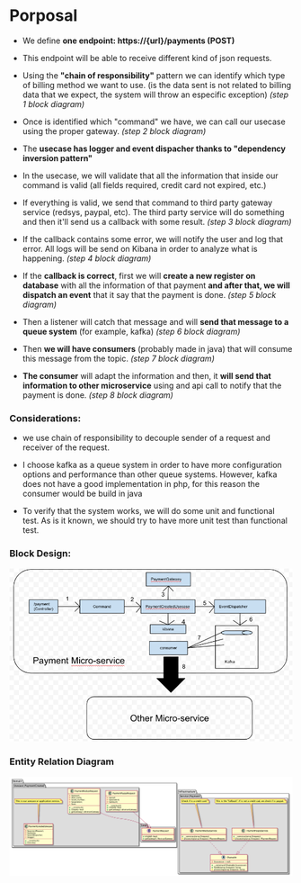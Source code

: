 # Porposal

- We define **one endpoint: https://{url}/payments (POST)**

- This endpoint will be able to receive different kind of json requests.

- Using the **"chain of responsibility"** pattern we can identify which type of billing method we want to use. (is the data sent is not related to billing data that we expect, the system will throw an especific exception) *(step 1 block diagram)*

- Once is identified which "command" we have, we can call our usecase using the proper gateway. *(step 2 block diagram)*

- The **usecase has logger and event dispacher thanks to "dependency inversion pattern"**

- In the usecase, we will validate that all the information that inside our command is valid (all fields required, credit card not expired, etc.)

- If everything is valid, we send that command to third party gateway service (redsys, paypal, etc). The third party service will do something and then it'll send us a callback with some result. *(step 3 block diagram)*

- If the callback contains some error, we will notify the user and log that error. All logs will be send on Kibana in order to analyze what is happening. *(step 4 block diagram)*

- If the **callback is correct**, first we will **create a new register on database** with all the information of that payment **and after that, we will dispatch an event** that it say that the payment is done. *(step 5 block diagram)*

- Then a listener will catch that message and will **send that message to a queue system** (for example, kafka) *(step 6 block diagram)*

- Then **we will have consumers** (probably made in java) that will consume this message from the topic. *(step 7 block diagram)*

- **The consumer** will adapt the information and then, it **will send that information to other microservice** using and api call to notify that the payment is done. *(step 8 block diagram)*

### Considerations:
- we use chain of responsibility to decouple sender of a request and receiver of the request.

- I choose kafka as a queue system in order to have more configuration options and performance than other queue systems. However, kafka does not have a good implementation in php, for this reason the consumer would be build in java

- To verify that the system works, we will do some unit and functional test. As is it known, we should try to have more unit test than functional test.

### Block Design:

![](img/blocks_design.png)

### Entity Relation Diagram

![](img/er_diagram.png)

